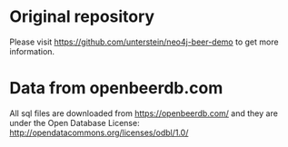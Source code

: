 # Original repository
Please visit https://github.com/unterstein/neo4j-beer-demo to get more information.

# Data from openbeerdb.com
All sql files are downloaded from https://openbeerdb.com/ and they are under the Open Database License: http://opendatacommons.org/licenses/odbl/1.0/
